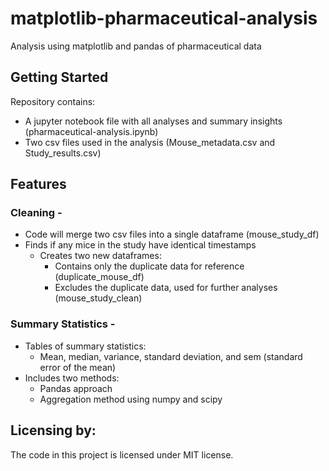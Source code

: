 # matplotlib-pharmaceutical-analysis
Analysis using matplotlib and pandas of pharmaceutical data


## Getting Started

Repository contains:
- A jupyter notebook file with all analyses and summary insights (pharmaceutical-analysis.ipynb)
- Two csv files used in the analysis (Mouse_metadata.csv and Study_results.csv)


## Features

### Cleaning -
- Code will merge two csv files into a single dataframe (mouse_study_df)
- Finds if any mice in the study have identical timestamps
  - Creates two new dataframes:
    - Contains only the duplicate data for reference (duplicate_mouse_df)
    - Excludes the duplicate data, used for further analyses (mouse_study_clean)

### Summary Statistics -
- Tables of summary statistics: 
  - Mean, median, variance, standard deviation, and sem (standard error of the mean)
- Includes two methods:
  - Pandas approach
  - Aggregation method using numpy and scipy


## Licensing by:

The code in this project is licensed under MIT license.
